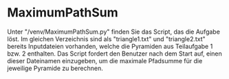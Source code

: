 # MaximumPathSum
Unter "/venv/MaximumPathSum.py" finden Sie das Script, das die Aufgabe löst. Im gleichen Verzeichnis sind als "triangle1.txt" und "triangle2.txt" bereits Inputdateien vorhanden, welche die Pyramiden aus Teilaufgabe 1 bzw. 2 enthalten. Das Script fordert den Benutzer nach dem Start auf, einen dieser Dateinamen einzugeben, um die maximale Pfadsumme für die jeweilige Pyramide zu berechnen.
